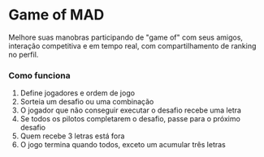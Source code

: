 # Game of MAD

Melhore suas manobras participando de "game of" com seus amigos,
interação competitiva e em tempo real, com compartilhamento de ranking no perfil.

### Como funciona
1. Define jogadores e ordem de jogo
2. Sorteia um desafio ou uma combinação
3. O jogador que não conseguir executar o desafio recebe uma letra
4. Se todos os pilotos completarem o desafio, passe para o próximo desafio
5. Quem recebe 3 letras está fora
6. O jogo termina quando todos, exceto um acumular três letras
